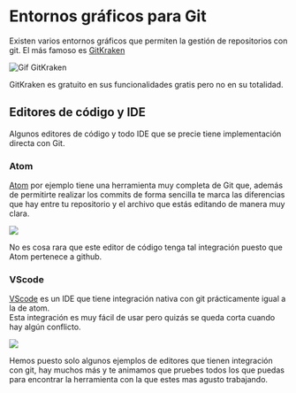 # Entornos gráficos para Git

Existen varios entornos gráficos que permiten la gestión de repositorios con git. El más famoso es [GitKraken](https://www.gitkraken.com/)  
  
![Gif GitKraken](https://www.gitkraken.com/img/misc/gk-merge-edit.gif)

GitKraken es gratuito en sus funcionalidades gratis pero no en su totalidad.

## Editores de código y IDE
Algunos editores de código y todo IDE que se precie tiene implementación directa con Git.

### Atom 

[Atom](https://atom.io/) por ejemplo tiene una herramienta muy completa de Git que, además de permitirte realizar los commits de forma sencilla te marca las diferencias que hay entre tu repositorio y el archivo que estás editando de manera muy clara.

![](https://www.omgubuntu.co.uk/wp-content/uploads/2017/06/github-integration-in-atom-editor-1.jpg)

No es cosa rara que este editor de código tenga tal integración puesto que Atom pertenece a github.


### VScode

[VScode]() es un IDE que tiene integración nativa con git prácticamente igual a la de atom.  
Esta integración es muy fácil de usar pero quizás se queda corta cuando hay algún conflicto.

![](https://code.visualstudio.com/assets/docs/editor/versioncontrol/overview.png)

Hemos puesto solo algunos ejemplos de editores que tienen integración con git, hay muchos más y te animamos que pruebes todos los que puedas para encontrar la herramienta con la que estes mas agusto trabajando.